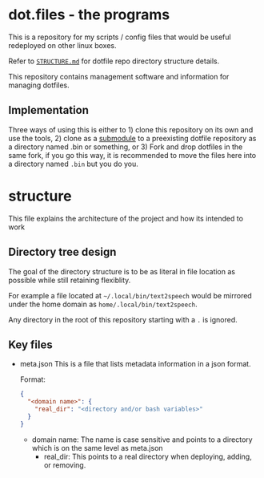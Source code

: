 # dot.files - the programs

This is a repository for my scripts / config files that would be useful redeployed on other linux boxes.

Refer to [`STRUCTURE.md`](./STRUCTURE.md) for dotfile repo directory structure details.

This repository contains management software and information for managing dotfiles.

## Implementation

Three ways of using this is either to 1) clone this repository on its own and use the tools, 2) clone as a [submodule](https://git-scm.com/book/en/v2/Git-Tools-Submodules) to a preexisting dotfile repository as a directory named .bin or something, or 3) Fork and drop dotfiles in the same fork, if you go this way, it is recommended to move the files here into a directory named `.bin` but you do you.
# structure

This file explains the architecture of the project and how its intended to work

## Directory tree design

The goal of the directory structure is to be as literal in file location as possible while still retaining flexiblity.

For example a file located at `~/.local/bin/text2speech` would be mirrored under the home domain as `home/.local/bin/text2speech`.

Any directory in the root of this repository starting with a `.` is ignored.

## Key files

- meta.json
  This is a file that lists metadata information in a json format.

  Format:
  ```json
  {
    "<domain name>": {
      "real_dir": "<directory and/or bash variables>"
    }
  }
  ```

  - domain name: The name is case sensitive and points to a directory which is on the same level as meta.json
    - real\_dir: This points to a real directory when deploying, adding, or removing.
